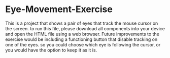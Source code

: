# Eye-Movement-Exercise
This is a project that shows a pair of eyes that track the mouse cursor on the screen.
to run this file, please download all components into your device and open the HTML file using a web browser.
Future improvements to the exercise would be including a functioning button that disable tracking on one of the eyes. so you could choose which eye is following the cursor, or you would have the option to keep it as it is.
